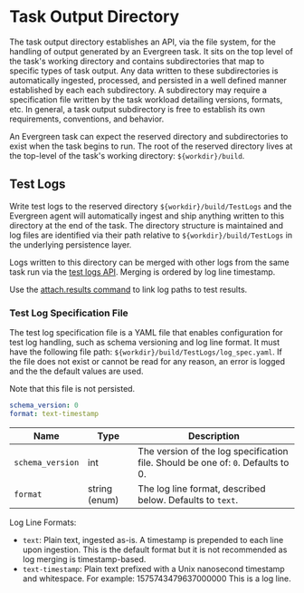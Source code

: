 # Task Output Directory

The task output directory establishes an API, via the file system, for the
handling of output generated by an Evergreen task. It sits on the top level of
the task's working directory and contains subdirectories that map to specific
types of task output. Any data written to these subdirectories is automatically
ingested, processed, and persisted in a well defined manner established by each
each subdirectory. A subdirectory may require a specification file written by
the task workload detailing versions, formats, etc. In general, a task output
subdirectory is free to establish its own requirements, conventions, and
behavior.

An Evergreen task can expect the reserved directory and subdirectories to exist
when the task begins to run. The root of the reserved directory lives at the
top-level of the task's working directory: `${workdir}/build`.

## Test Logs

Write test logs to the reserved directory `${workdir}/build/TestLogs` and the
Evergreen agent will automatically ingest and ship anything written to this
directory at the end of the task. The directory structure is maintained and log
files are identified via their path relative to `${workdir}/build/TestLogs` in
the underlying persistence layer.

Logs written to this directory can be merged with other logs from the same task
run via the [test logs API](../API/REST-V2-Usage.mdx/#tag/TestLogs/paths/~1tasks~1%7Btask_id%7D~1build~1TestLogs~1%7Bpath%7D/get").
Merging is ordered by log line timestamp.

Use the [attach.results command](Project-Commands.md/#attachresults) to link
log paths to test results.

### Test Log Specification File

The test log specification file is a YAML file that enables configuration for
test log handling, such as schema versioning and log line format. It must have
the following file path: `${workdir}/build/TestLogs/log_spec.yaml`. If the file
does not exist or cannot be read for any reason, an error is logged and the
the default values are used.

Note that this file is not persisted.

```yaml
schema_version: 0
format: text-timestamp
```

| Name             | Type          | Description                                                                      |
| ---------------- | ------------- | -------------------------------------------------------------------------------- |
| `schema_version` | int           | The version of the log specification file. Should be one of: `0`. Defaults to 0. |
| `format`         | string (enum) | The log line format, described below. Defaults to `text`.                        |

Log Line Formats:

-   `text`: Plain text, ingested as-is. A timestamp is prepended to each line
    upon ingestion. This is the default format but it is not recommended as log
    merging is timestamp-based.
-   `text-timestamp`: Plain text prefixed with a Unix nanosecond timestamp and
    whitespace. For example:
	        1575743479637000000 This is a log line.
